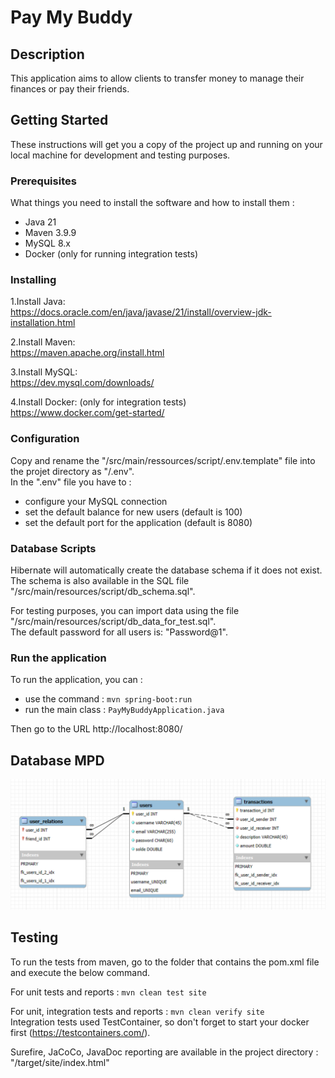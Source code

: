 # Pay My Buddy

## Description

This application aims to allow clients to transfer money to manage their finances or pay their friends.

## Getting Started

These instructions will get you a copy of the project up and running on your local machine for development and testing
purposes.

### Prerequisites

What things you need to install the software and how to install them :

- Java 21
- Maven 3.9.9
- MySQL 8.x
- Docker (only for running integration tests)

### Installing

1.Install Java:  
https://docs.oracle.com/en/java/javase/21/install/overview-jdk-installation.html

2.Install Maven:  
https://maven.apache.org/install.html

3.Install MySQL:  
https://dev.mysql.com/downloads/

4.Install Docker: (only for integration tests)  
https://www.docker.com/get-started/

### Configuration

Copy and rename the "/src/main/ressources/script/.env.template" file into the projet directory as "/.env".  
In the ".env" file you have to :

- configure your MySQL connection
- set the default balance for new users (default is 100)
- set the default port for the application (default is 8080)

### Database Scripts

Hibernate will automatically create the database schema if it does not exist.  
The schema is also available in the SQL file "/src/main/resources/script/db_schema.sql".

For testing purposes, you can import data using the file "/src/main/resources/script/db_data_for_test.sql".  
The default password for all users is: "Password@1".

### Run the application

To run the application, you can :

- use the command : `mvn spring-boot:run`
- run the main class : `PayMyBuddyApplication.java`

Then go to the URL http://localhost:8080/

## Database MPD

![MDP Schema](/src/main/resources/documentation/MPD.png)

## Testing

To run the tests from maven, go to the folder that contains the pom.xml file and execute the below command.

For unit tests and reports : `mvn clean test site`

For unit, integration tests and reports :  `mvn clean verify site`  
Integration tests used TestContainer, so don't forget to start your docker first (https://testcontainers.com/).

Surefire, JaCoCo, JavaDoc reporting are available in the project directory : "/target/site/index.html"


